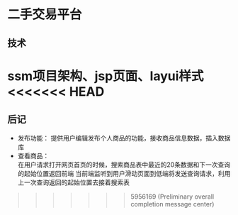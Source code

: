 # 二手交易平台

## 技术

ssm项目架构、jsp页面、layui样式
<<<<<<< HEAD
=======



## 后记

- 发布功能：
      提供用户编辑发布个人商品的功能，接收商品信息数据，插入数据库
- 查看商品：    
      在用户请求打开网页首页的时候，搜索商品表中最近的20条数据和下一次查询的起始位置返回前端
      当前端监听到用户滑动页面到低端将发送查询请求，利用上一次查询返回的起始位置去接着搜索表
  
>>>>>>> 5956169 (Preliminary overall completion message center)
